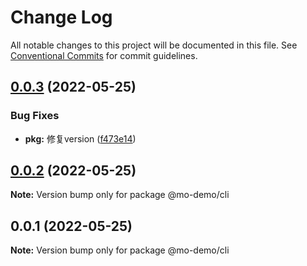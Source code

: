 # Change Log

All notable changes to this project will be documented in this file.
See [Conventional Commits](https://conventionalcommits.org) for commit guidelines.

## [0.0.3](https://github.com/payne608/lerna-best-practice/compare/v0.0.2...v0.0.3) (2022-05-25)


### Bug Fixes

* **pkg:** 修复version ([f473e14](https://github.com/payne608/lerna-best-practice/commit/f473e148660569585bbb8ee440825cfdffa7873c))





## [0.0.2](https://github.com/payne608/lerna-best-practice/compare/v0.0.1...v0.0.2) (2022-05-25)

**Note:** Version bump only for package @mo-demo/cli





## 0.0.1 (2022-05-25)

**Note:** Version bump only for package @mo-demo/cli
